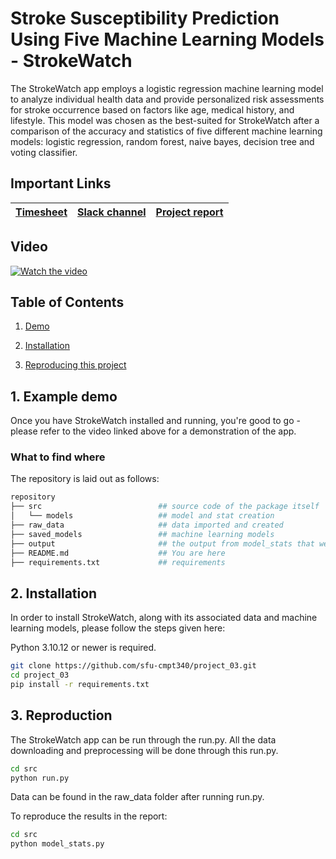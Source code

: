 # Stroke Susceptibility Prediction Using Five Machine Learning Models - StrokeWatch

The StrokeWatch app employs a logistic regression machine learning model to analyze individual health data and provide personalized risk assessments for stroke occurrence based on factors like age, medical history, and lifestyle.
This model was chosen as the best-suited for StrokeWatch after a comparison of the accuracy and statistics of five different machine learning models: logistic regression, random forest, naive bayes, decision tree and voting classifier.

## Important Links

| [Timesheet](https://1sfu-my.sharepoint.com/:x:/g/personal/kabhishe_sfu_ca/ERc0Vdpa4d9JsOf2QhltWxoBg9t34Slpekk71h27oCd2Yw?e=xaOhcR) | [Slack channel](https://app.slack.com/client/T05JYJAF22G/C05TGPB8D1A/docs/Qp:F05TE8BJEMR/1701591119214) | [Project report](https://www.overleaf.com/project/650c9edaf58339ecbee4649d) |
|-----------|---------------|-------------------------|

## Video

[![Watch the video](https://img.youtube.com/vi/5KdVeHabZSk/maxresdefault.jpg)](https://youtu.be/5KdVeHabZSk)

## Table of Contents
1. [Demo](#demo)

2. [Installation](#installation)

3. [Reproducing this project](#repro)


<a name="demo"></a>
## 1. Example demo
Once you have StrokeWatch installed and running, you're good to go - please refer to the video linked above for a demonstration of the app.

### What to find where
The repository is laid out as follows:

```bash
repository
├── src                          ## source code of the package itself
│   └── models                   ## model and stat creation
├── raw_data                     ## data imported and created
├── saved_models                 ## machine learning models
├── output                       ## the output from model_stats that we use in our report
├── README.md                    ## You are here
├── requirements.txt             ## requirements
```

<a name="installation"></a>

## 2. Installation

In order to install StrokeWatch, along with its associated data and machine learning models, please follow the steps given here:

Python 3.10.12 or newer is required.

```bash
git clone https://github.com/sfu-cmpt340/project_03.git
cd project_03
pip install -r requirements.txt 
```

<a name="repro"></a>
## 3. Reproduction
The StrokeWatch app can be run through the run.py. All the data downloading and preprocessing will be done through this run.py.
```bash
cd src
python run.py
```
Data can be found in the raw_data folder after running run.py.

To reproduce the results in the report:
```bash
cd src
python model_stats.py
```